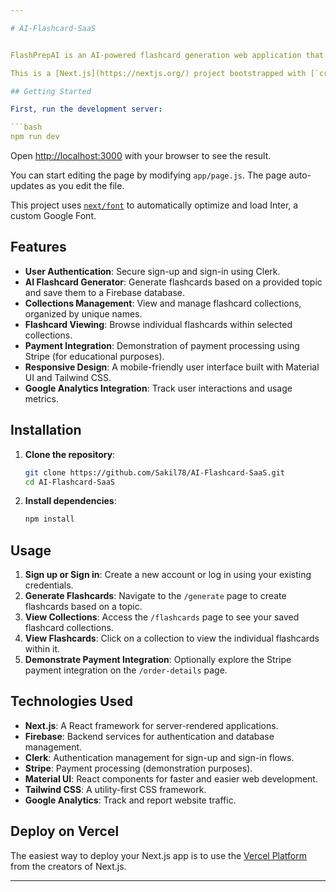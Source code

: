 ```yaml
---

# AI-Flashcard-SaaS


FlashPrepAI is an AI-powered flashcard generation web application that allows users to create, store, and review flashcards. The app offers features such as secure authentication, topic-based flashcard generation, and a user-friendly interface for organizing and viewing collections. It also includes a demonstration of payment integration using Stripe.

This is a [Next.js](https://nextjs.org/) project bootstrapped with [`create-next-app`](https://github.com/vercel/next.js/tree/canary/packages/create-next-app).

## Getting Started

First, run the development server:

```bash
npm run dev
```

Open [http://localhost:3000](http://localhost:3000) with your browser to see the result.

You can start editing the page by modifying `app/page.js`. The page auto-updates as you edit the file.

This project uses [`next/font`](https://nextjs.org/docs/basic-features/font-optimization) to automatically optimize and load Inter, a custom Google Font.


## Features

- **User Authentication**: Secure sign-up and sign-in using Clerk.
- **AI Flashcard Generator**: Generate flashcards based on a provided topic and save them to a Firebase database.
- **Collections Management**: View and manage flashcard collections, organized by unique names.
- **Flashcard Viewing**: Browse individual flashcards within selected collections.
- **Payment Integration**: Demonstration of payment processing using Stripe (for educational purposes).
- **Responsive Design**: A mobile-friendly user interface built with Material UI and Tailwind CSS.
- **Google Analytics Integration**: Track user interactions and usage metrics.

## Installation

1. **Clone the repository**:

   ```bash
   git clone https://github.com/Sakil78/AI-Flashcard-SaaS.git
   cd AI-Flashcard-SaaS
   ```

2. **Install dependencies**:

   ```bash
   npm install
   ```
   
## Usage

1. **Sign up or Sign in**: Create a new account or log in using your existing credentials.
2. **Generate Flashcards**: Navigate to the `/generate` page to create flashcards based on a topic.
3. **View Collections**: Access the `/flashcards` page to see your saved flashcard collections.
4. **View Flashcards**: Click on a collection to view the individual flashcards within it.
5. **Demonstrate Payment Integration**: Optionally explore the Stripe payment integration on the `/order-details` page.

## Technologies Used

- **Next.js**: A React framework for server-rendered applications.
- **Firebase**: Backend services for authentication and database management.
- **Clerk**: Authentication management for sign-up and sign-in flows.
- **Stripe**: Payment processing (demonstration purposes).
- **Material UI**: React components for faster and easier web development.
- **Tailwind CSS**: A utility-first CSS framework.
- **Google Analytics**: Track and report website traffic.

## Deploy on Vercel

The easiest way to deploy your Next.js app is to use the [Vercel Platform](https://vercel.com/new?utm_medium=default-template&filter=next.js&utm_source=create-next-app&utm_campaign=create-next-app-readme) from the creators of Next.js.


---
```


